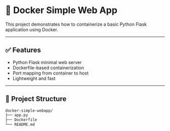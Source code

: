 # 🚀 Docker Simple Web App

This project demonstrates how to containerize a basic Python Flask application using Docker.

---

## ✅ Features
- Python Flask minimal web server
- Dockerfile-based containerization
- Port mapping from container to host
- Lightweight and fast

---

## 📂 Project Structure

```bash
docker-simple-webapp/
├── app.py
├── Dockerfile
└── README.md
```
